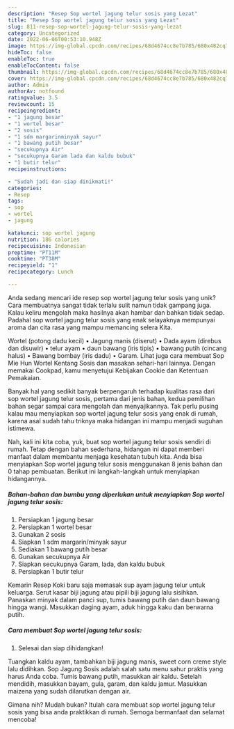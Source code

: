 ```yaml
---
description: "Resep Sop wortel jagung telur sosis yang Lezat"
title: "Resep Sop wortel jagung telur sosis yang Lezat"
slug: 811-resep-sop-wortel-jagung-telur-sosis-yang-lezat
category: Uncategorized
date: 2022-06-06T00:53:10.948Z
image: https://img-global.cpcdn.com/recipes/68d4674cc8e7b785/680x482cq70/sop-wortel-jagung-telur-sosis-foto-resep-utama.jpg
hideToc: false
enableToc: true
enableTocContent: false
thumbnail: https://img-global.cpcdn.com/recipes/68d4674cc8e7b785/680x482cq70/sop-wortel-jagung-telur-sosis-foto-resep-utama.jpg
cover: https://img-global.cpcdn.com/recipes/68d4674cc8e7b785/680x482cq70/sop-wortel-jagung-telur-sosis-foto-resep-utama.jpg
author: Admin
authorAv: notfound
ratingvalue: 3.5
reviewcount: 15
recipeingredient:
- "1 jagung besar"
- "1 wortel besar"
- "2 sosis"
- "1 sdm margarinminyak sayur"
- "1 bawang putih besar"
- "secukupnya Air"
- "secukupnya Garam lada dan kaldu bubuk"
- "1 butir telur"
recipeinstructions:

- "Sudah jadi dan siap dinikmati!"
categories:
- Resep
tags:
- sop
- wortel
- jagung

katakunci: sop wortel jagung 
nutrition: 186 calories
recipecuisine: Indonesian
preptime: "PT11M"
cooktime: "PT38M"
recipeyield: "1"
recipecategory: Lunch

---
```





Anda sedang mencari ide resep sop wortel jagung telur sosis yang unik? Cara membuatnya sangat tidak terlalu sulit namun tidak gampang juga. Kalau keliru mengolah maka hasilnya akan hambar dan bahkan tidak sedap. Padahal sop wortel jagung telur sosis yang enak selayaknya mempunyai aroma dan cita rasa yang mampu memancing selera Kita.





Wortel (potong dadu kecil) • Jagung manis (diserut) • Dada ayam (direbus dan disuwir) • telur ayam • daun bawang (iris tipis) • bawang putih (cincang halus) • Bawang bombay (iris dadu) • Garam. Lihat juga cara membuat Sop Mie Hun Wortel Kentang Sosis dan masakan sehari-hari lainnya. Dengan memakai Cookpad, kamu menyetujui Kebijakan Cookie dan Ketentuan Pemakaian.

Banyak hal yang sedikit banyak berpengaruh terhadap kualitas rasa dari sop wortel jagung telur sosis, pertama dari jenis bahan, kedua pemilihan bahan segar sampai cara mengolah dan menyajikannya. Tak perlu pusing kalau mau menyiapkan sop wortel jagung telur sosis yang enak di rumah, karena asal sudah tahu triknya maka hidangan ini mampu menjadi suguhan istimewa.






Nah, kali ini kita coba, yuk, buat sop wortel jagung telur sosis sendiri di rumah. Tetap dengan bahan sederhana, hidangan ini dapat memberi manfaat dalam membantu menjaga kesehatan tubuh kita. Anda bisa menyiapkan Sop wortel jagung telur sosis menggunakan 8 jenis bahan dan 0 tahap pembuatan. Berikut ini langkah-langkah untuk menyiapkan hidangannya.

<!--inarticleads1-->

##### Bahan-bahan dan bumbu yang diperlukan untuk menyiapkan Sop wortel jagung telur sosis:

1. Persiapkan 1 jagung besar
1. Persiapkan 1 wortel besar
1. Gunakan 2 sosis
1. Siapkan 1 sdm margarin/minyak sayur
1. Sediakan 1 bawang putih besar
1. Gunakan secukupnya Air
1. Siapkan secukupnya Garam, lada, dan kaldu bubuk
1. Persiapkan 1 butir telur


Kemarin Resep Koki baru saja memasak sup ayam jagung telur untuk keluarga. Serut kasar biji jagung atau pipili biji jagung lalu sisihkan. Panaskan minyak dalam panci sup, tumis bawang putih dan daun bawang hingga wangi. Masukkan daging ayam, aduk hingga kaku dan berwarna putih. 

<!--inarticleads2-->

##### Cara membuat Sop wortel jagung telur sosis:


1. Selesai dan siap dihidangkan!

Tuangkan kaldu ayam, tambahkan biji jagung manis, sweet corn creme style lalu didihkan. Sop Jagung Sosis adalah salah satu menu sahur praktis yang harus Anda coba. Tumis bawang putih, masukkan air kaldu. Setelah mendidih, masukkan bayam, gula, garam, dan kaldu jamur. Masukkan maizena yang sudah dilarutkan dengan air. 

Gimana nih? Mudah bukan? Itulah cara membuat sop wortel jagung telur sosis yang bisa anda praktikkan di rumah. Semoga bermanfaat dan selamat mencoba!
